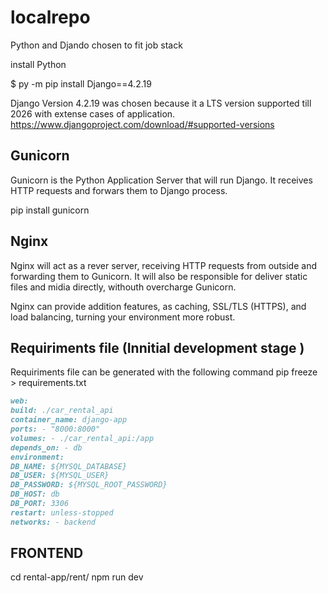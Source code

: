 # localrepo

Python and Djando chosen to fit job stack

install Python

$ py -m pip install Django==4.2.19

Django Version 4.2.19 was chosen because it a LTS version supported till 2026 with extense cases of application.
https://www.djangoproject.com/download/#supported-versions

## Gunicorn

Gunicorn is the Python Application Server that will run Django. It receives HTTP requests and forwars them to Django process.

pip install gunicorn

## Nginx

Nginx will act as a rever server, receiving HTTP requests from outside and forwarding them to Gunicorn. It will also be responsible for deliver static files and midia directly, withouth overcharge Gunicorn.

Nginx can provide addition features, as caching, SSL/TLS (HTTPS), and load balancing, turning your environment more robust.

## Requiriments file (Innitial development stage )

Requiriments file can be generated with the following command
pip freeze > requirements.txt

```markdown
web:
build: ./car_rental_api
container_name: django-app
ports: - "8000:8000"
volumes: - ./car_rental_api:/app
depends_on: - db
environment:
DB_NAME: ${MYSQL_DATABASE}
DB_USER: ${MYSQL_USER}
DB_PASSWORD: ${MYSQL_ROOT_PASSWORD}
DB_HOST: db
DB_PORT: 3306
restart: unless-stopped
networks: - backend
```

## FRONTEND

cd rental-app/rent/
npm run dev
